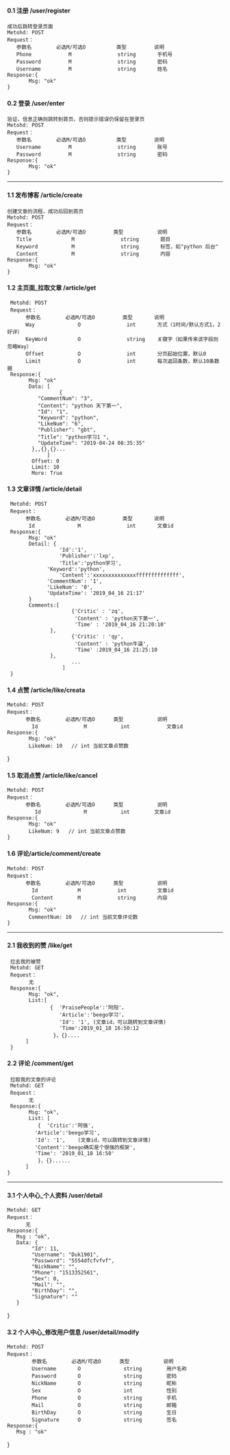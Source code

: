 #### 0.1 注册 /user/register
    成功后跳转登录页面
    Metohd: POST
    Request：  
	   参数名        必选M/可选O          类型         说明
	   Phone            M               string       手机号
	   Password         M               string       密码
	   Username         M               string       姓名  
    Response:{
           Msg: "ok"
	}

#### 0.2 登录 /user/enter
    验证，信息正确则跳转到首页，否则提示错误仍保留在登录页
    Metohd: POST
    Request：   
	   参数名        必选M/可选O          类型         说明
	   Username         M               string       账号
	   Password         M               string       密码
    Response:{
           Msg: "ok"
	}
-----

#### 1.1 发布博客 /article/create
    创建文章的流程，成功后回到首页
    Metohd: POST
    Request：  
	   参数名        必选M/可选O         类型           说明
	   Title             M               string       题目
	   Keyword           M               string       标签，如"python 后台"
       Content           M               string       内容
    Response:{
           Msg: "ok"
	}

#### 1.2 主页面_拉取文章 /article/get
     Metohd: POST
     Request：  
	      参数名        必选M/可选O         类型       说明
	      Way              O               int       方式（1时间/默认方式1，2好评）
          KeyWord          O               string    关键字（如果传来该字段则忽略Way）
          Offset           O               int       分页起始位置，默认0
          Limit            O               int       每次返回条数，默认10条数据
     Response:{
           Msg: "ok"
           Data: [
                     {
		      "CommentNum": "3",
		      "Content": "python 天下第一",
		      "Id": "1",
		      "Keyword": "python",
		      "LikeNum": "6",
		      "Publisher": "gbt",
		      "Title": "python学习1 ",
		      "UpdateTime": "2019-04-24 08:35:35"
		    },,{},{}...
                 ]
            Offset: 0 
            Limit: 10
            More: True    


#### 1.3 文章详情 /article/detail
     Metohd: POST
     Request：  
	      参数名        必选M/可选O         类型       说明
	       Id              M               int       文章id
     Response:{
           Msg: "ok"
           Detail: {
                     'Id':'1',
                     'Publisher':'lxp',
                     'Title':'python学习',
		         'Keyword':'python',
                     'Content':'xxxxxxxxxxxxxxffffffffffffff',
		         'CommentNum': '1',  
		         'LikeNum': '0',
		         'UpdateTime': '2019_04_16 21:17'
		   }
           Comments:[
                         {'Critic' : 'zq', 
                          'Content' : 'python天下第一',
                          'Time' : '2019_04_16 21:20:10'
			      },
                         {'Critic' : 'qy', 
                          'Content' : 'python牛逼',
                          'Time' :2019_04_16 21:25:10
			      },
                         ...
                      ]
     }
           

#### 1.4 点赞 /article/like/creata
    Metohd: POST
    Request：  
	      参数名        必选M/可选O      类型           说明
            Id               M           int            文章id
    Response:{
           Msg: "ok"
           LikeNum: 10   // int 当前文章点赞数
   }

#### 1.5 取消点赞 /article/like/cancel
    Metohd: POST
    Request：  
	      参数名        必选M/可选O      类型           说明
             Id              M           int        文章id
    Response:{
           Msg: "ok"
           LikeNum: 9   // int 当前文章点赞数
    }


#### 1.6 评论/article/comment/create    
    Metohd: POST
    Request：  
	      参数名        必选M/可选O      类型           说明
            Id             M            int          文章id
            Content        M            string       内容
    Response:{
           Msg: "ok"
           CommentNum: 10   // int 当前文章评论数
    }

-----

#### 2.1 我收到的赞 /like/get
     拉去我的被赞
     Metohd: GET
     Request：  
	       无
     Response:{
           Msg: "ok",
           List:[
                  {  'PraisePeople':'阿阳'，
                     'Article':'beego学习'，
                     'Id': '1', (文章id，可以跳转到文章详情)
                     'Time':2019_01_18 16:50:12
                   }，{}....
          ]
     }
#### 2.2 评论 /comment/get
     拉取我的文章的评论
     Metohd: GET
     Request：  
	       无
     Response:{
           Msg: "ok",
           List: [
		      {  'Critic':'阿强',
			 'Article':'beego学习',
			 'Id': '1',    (文章id，可以跳转到文章详情)
			 'Content':'beego确实是个很强的框架',         
			 'Time': '2019_01_18 16:50'
		      }，{}......
          ]
    }

-----

#### 3.1 个人中心_个人资料 /user/detail  
    Metohd: GET
    Request：  
	      无
    Response:{
	   Msg : "ok",
	   Data: {
		    "Id": 11,
		    "Username": "Duk1901",
		    "Password": "5554dfcfvfvf",
		    "NickName": "",
		    "Phone": "1513352561",
		    "Sex": 0,
		    "Mail": "",
		    "BirthDay": "",
		    "Signature": ""
	   }
}
 
#### 3.2 个人中心_修改用户信息 /user/detail/modify  
    Metohd: POST
    Request：  
            参数名        必选M/可选O      类型           说明
	        Username       O              string        用户名称
	        Password       O              string        密码
	        NickName       O              string        昵称
	        Sex            O              int           性别
            Phone          O              string        手机
	        Mail           O              string        邮箱
            BirthDay       O              string        生日
            Signature      O              string        签名
    Response:{
	   Msg : "ok"
}
